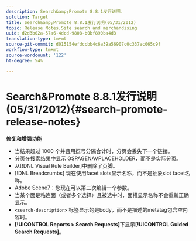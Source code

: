 ```yaml
---
description: Search&amp;Promote 8.8.1发行说明。
solution: Target
title: Search&amp;Promote 8.8.1发行说明(05/31/2012)
topic: Release Notes,Site search and merchandising
uuid: d2d3b02a-57a6-4dcd-9808-b0bf890ba4d3
translation-type: tm+mt
source-git-commit: d015154efdccbb4c6a39a56907c0c337ec065c9f
workflow-type: tm+mt
source-wordcount: '122'
ht-degree: 54%

---
```



# Search&amp;Promote 8.8.1发行说明(05/31/2012){#search-promote-release-notes}

**修复和增强功能**

* 当结果超过 1000 个并且用逗号分隔合计时，分页会丢失下一个链接。
* 分页在搜索结果中显示 GSPAGENAVPLACEHOLDER，而不是实际分页。
* 从[!DNL Visual Rule Builder]中删除了页脚。
* [!DNL Breadcrumbs] 现在使用facet slots显示名称，而不是抽象slot facet名称。
* Adobe Scene7：您现在可以第二次编辑一个参数。
* 当某个面是粘连面（或者多个选择）且被选中时，面槽显示名称不会重新正确显示。
* `<search-description>` 标签显示的是body，而不是描述的metatag包含空内容时。
* **[!UICONTROL Reports > Search Requests]**&#x200B;下显示&#x200B;**[!UICONTROL Guided Search Requests]**。

